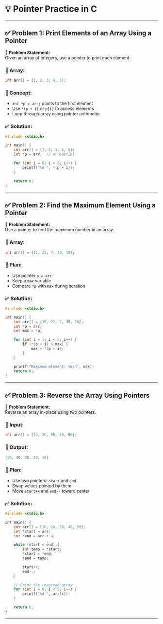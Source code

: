 # 💡 Pointer Practice in C


---

## ✅ Problem 1: Print Elements of an Array Using a Pointer

**📝 Problem Statement:**  
Given an array of integers, use a pointer to print each element.

### 🔹 Array:
```c
int arr[] = {1, 2, 3, 4, 5};
```

### 🧠 Concept:
- `int *p = arr;` points to the first element
- Use `*(p + i)` or `p[i]` to access elements
- Loop through array using pointer arithmetic

### ✅ Solution:
```c
#include <stdio.h>

int main() {
    int arr[] = {1, 2, 3, 4, 5};
    int *p = arr;  // or &arr[0]

    for (int i = 0; i < 5; i++) {
        printf("%d ", *(p + i));
    }

    return 0;
}
```

---

## ✅ Problem 2: Find the Maximum Element Using a Pointer

**📝 Problem Statement:**  
Use a pointer to find the maximum number in an array.

### 🔹 Array:
```c
int arr[] = {15, 22, 7, 30, 18};
```

### 🧠 Plan:
- Use pointer `p = arr`
- Keep a `max` variable
- Compare `*p` with `max` during iteration

### ✅ Solution:
```c
#include <stdio.h>

int main() {
    int arr[] = {15, 22, 7, 30, 18};
    int *p = arr;
    int max = *p;

    for (int i = 1; i < 5; i++) {
        if (*(p + i) > max) {
            max = *(p + i);
        }
    }

    printf("Maximum element: %d\n", max);
    return 0;
}
```

---

## ✅ Problem 3: Reverse the Array Using Pointers

**📝 Problem Statement:**  
Reverse an array in-place using two pointers.

### 🔹 Input:
```c
int arr[] = {10, 20, 30, 40, 50};
```

### 🔹 Output:
```c
{50, 40, 30, 20, 10}
```

### 🧠 Plan:
- Use two pointers: `start` and `end`
- Swap values pointed by them
- Move `start++` and `end--` toward center

### ✅ Solution:
```c
#include <stdio.h>

int main() {
    int arr[] = {10, 20, 30, 40, 50};
    int *start = arr;
    int *end = arr + 4; 

    while (start < end) {
        int temp = *start;
        *start = *end;
        *end = temp;

        start++;
        end--;
    }

    // Print the reversed array
    for (int i = 0; i < 5; i++) {
        printf("%d ", arr[i]);
    }

    return 0;
}
```

---

